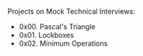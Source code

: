 Projects on Mock Technical Interviews:

- 0x00. Pascal's Triangle
- 0x01. Lockboxes
- 0x02. Minimum Operations
